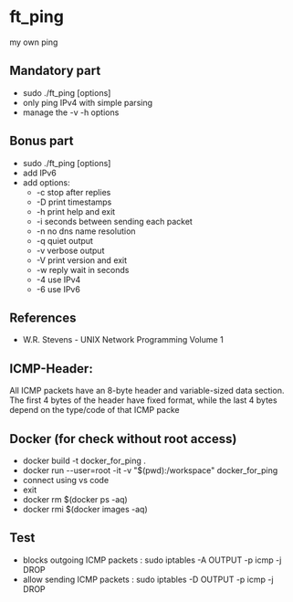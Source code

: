 # ft_ping
my own ping

## Mandatory part
- sudo ./ft_ping [options] <destination>
- only ping IPv4 with simple parsing
- manage the -v -h options

## Bonus part
- sudo ./ft_ping [options] <destination>
- add IPv6
- add options:
	- -c <count>         stop after <count> replies
	- -D                 print timestamps
	- -h                 print help and exit
	- -i <interval>      seconds between sending each packet
	- -n                 no dns name resolution
	- -q                 quiet output
	- -v                 verbose output
	- -V                 print version and exit
	- -w <deadline>      reply wait <deadline> in seconds
	- -4                 use IPv4
	- -6                 use IPv6

## References
- W.R. Stevens - UNIX Network Programming Volume 1

## ICMP-Header:
All ICMP packets have an 8-byte header and variable-sized data section. The first 4 bytes of the header have fixed format, while the last 4 bytes depend on the type/code of that ICMP packe

## Docker (for check without root access)
- docker build -t docker_for_ping .
- docker run --user=root -it -v "$(pwd):/workspace" docker_for_ping
- connect using vs code
- exit
- docker rm $(docker ps -aq)
- docker rmi $(docker images -aq)

## Test
- blocks outgoing ICMP packets : sudo iptables -A OUTPUT -p icmp -j DROP
- allow sending ICMP packets   : sudo iptables -D OUTPUT -p icmp -j DROP

